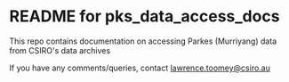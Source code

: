 README for pks\_data\_access\_docs
====================

This repo contains documentation on accessing Parkes (Murriyang) 
data from CSIRO's data archives

If you have any comments/queries, contact lawrence.toomey@csiro.au

